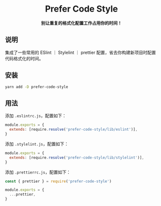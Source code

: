 <div align="center">

# Prefer Code Style

**别让重复的格式化配置工作占用你的时间！**

</div>

## 说明

集成了一些常用的 ESlint ｜ Stylelint ｜ prettier 配置，省去你构建新项目时配置代码格式化的时间。

## 安装

```bash
yarn add -D prefer-code-style
```

## 用法

添加 `.eslintrc.js`，配置如下：

```js
module.exports = {
  extends: [require.resolve('prefer-code-style/lib/eslint')],
}
```

添加 `.stylelint.js`，配置如下：

```js
module.exports = {
  extends: [require.resolve('prefer-code-style/lib/stylelint')],
}
```

添加 `.prettierrc.js`，配置如下：

```js
const { prettier } = require('prefer-code-style')

module.exports = {
  ...prettier,
}
```
